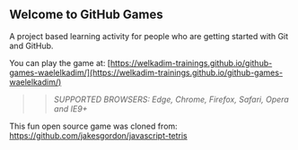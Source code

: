 ## Welcome to GitHub Games

A project based learning activity for people who are getting started with Git and GitHub.

You can play the game at: [https://welkadim-trainings.github.io/github-games-waelelkadim/](https://welkadim-trainings.github.io/github-games-waelelkadim/)

>> _*SUPPORTED BROWSERS*: Edge, Chrome, Firefox, Safari, Opera and IE9+_

This fun open source game was cloned from: https://github.com/jakesgordon/javascript-tetris
